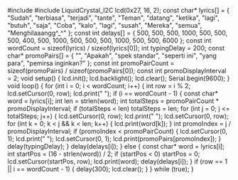 #include
#include
LiquidCrystal_I2C lcd(0x27, 16, 2);
const char* lyrics[] = {
"Sudah", "terbiasa", "terjadi", "tante",
"Teman", "datang", "ketika", "lagi",
"butuh", "saja", "Coba", "kalo",
"lagi", "susah", "Mereka", "semua",
"Menghilaaangg^_^"
};
const int delays[] = {
500, 500, 500, 1000,
500, 500, 500, 400,
500, 1000, 500, 500,
500, 1000, 500, 500,
6000
};
const int wordCount = sizeof(lyrics) / sizeof(lyrics[0]);
int typingDelay = 200;
const char* promoPairs[] = {
"", "Apakah", "spek standar",
"seperti ini", "yang para", "pemirsa inginkan?"
};
const int promoPairCount = sizeof(promoPairs) / sizeof(promoPairs[0]);
const int promoDisplayInterval = 2;
void setup() {
lcd.init();
lcd.backlight();
lcd.clear();
Serial.begin(9600);
}
void loop() {
for (int i = 0; i < wordCount; i++) {
int row = i % 2;
lcd.setCursor(0, row);
lcd.print(" ");
if (i == wordCount - 1) {
const char* word = lyrics[i];
int len = strlen(word);
int totalSteps = promoPairCount * promoDisplayInterval;
if (totalSteps < len) totalSteps = len;
for (int j = 0; j <= totalSteps; j++) {
lcd.setCursor(0, row);
lcd.print(" ");
lcd.setCursor(0, row);
for (int k = 0; k < j && k < len; k++) {
lcd.print(word[k]);
}
int promoIndex = j / promoDisplayInterval;
if (promoIndex < promoPairCount) {
lcd.setCursor(0, 1);
lcd.print(" ");
lcd.setCursor(0, 1);
lcd.print(promoPairs[promoIndex]);
}
delay(typingDelay);
}
delay(delays[i]);
} else {
const char* word = lyrics[i];
int startPos = (16 - strlen(word)) / 2;
if (startPos < 0) startPos = 0;
lcd.setCursor(startPos, row);
lcd.print(word);
delay(delays[i]);
}
if (row == 1 || i == wordCount - 1) {
delay(300);
lcd.clear();
}
}
while (true);
}
